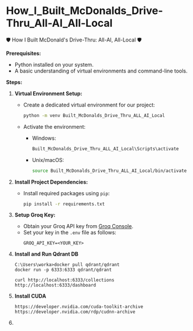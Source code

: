 # How_I_Built_McDonalds_Drive-Thru_All-AI_All-Local


🛡 How I Built McDonald's Drive-Thru: All-AI, All-Local 🛡

**Prerequisites:**

- Python installed on your system.
- A basic understanding of virtual environments and command-line tools.

**Steps:**

1. **Virtual Environment Setup:**

   - Create a dedicated virtual environment for our project:
   
     ```bash
     python -m venv Built_McDonalds_Drive_Thru_ALL_AI_Local 
     ```

   - Activate the environment:
   
     - Windows:
        ```bash
        Built_McDonalds_Drive_Thru_ALL_AI_Local\Scripts\activate
        ```
     - Unix/macOS:
        ```bash
        source Built_McDonalds_Drive_Thru_ALL_AI_Local/bin/activate
        ```

2. **Install Project Dependencies:**

   - Install required packages using `pip`:
   
     ```bash
     pip install -r requirements.txt
     ```

3. **Setup Groq Key:**

   - Obtain your Groq API key from [Groq Console](https://console.groq.com/keys).
   - Set your key in the `.env` file as follows:
     ```plaintext
     GROQ_API_KEY=<YOUR_KEY>
     ```
     
4. **Install and Run Qdrant DB**

    ```plaintext
    C:\Users\worka>docker pull qdrant/qdrant
    docker run -p 6333:6333 qdrant/qdrant

    curl http://localhost:6333/collections
    http://localhost:6333/dashboard
    ```

5. **Install CUDA**

   ```plaintext
   https://developer.nvidia.com/cuda-toolkit-archive
   https://developer.nvidia.com/rdp/cudnn-archive
   ```
6. 

 
